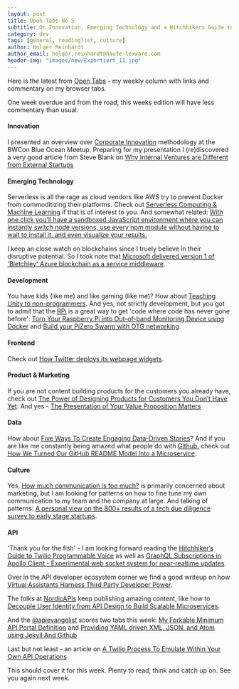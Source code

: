 ```yaml
---
layout: post
title: Open Tabs No 5
subtitle: On Innovation, Emerging Technology and a Hitchhikers Guide to APIs.
category: dev
tags: [general, readinglist, culture]
author: Holger Reinhardt
author_email: holger.reinhardt@haufe-lexware.com 
header-img: "images/new/Exportiert_11.jpg"
---
```


Here is the latest from [Open Tabs](/meta/category/opinion/) - my weekly column with links and commentary on my browser tabs.

One week overdue and from the road, this weeks edition will have less commentary than usual. 

#### Innovation
I presented an overview over [Corporate Innovation](http://www.slideshare.net/HolgerReinhardt/blue-ocean-corporate-innovation) methodology at the BWCon Blue Ocean Meetup. Preparing for my presentation I (re)discovered a very good article from Steve Blank on [Why Internal Ventures are Different from External Startups](https://steveblank.com/2014/03/26/why-internal-ventures-are-different-from-external-startups/)

#### Emerging Technology
Serverless is all the rage as cloud vendors like AWS try to prevent Docker from commoditizing their platforms. Check out [Serverless Computing & Machine Learning](https://blog.alexcasalboni.com/serverless-computing-machine-learning-baf52b89e1b0#.68s3z3gpb) if that is of interest to you. And somewhat related: [With one click you'll have a sandboxed JavaScript environment where you can instantly switch node versions, use every npm module without having to wait to install it, and even visualize your results.](https://runkit.com/home)

I keep an close watch on blockchains since I truely believe in their disruptive potential. So I took note that [Microsoft delivered version 1 of 'Bletchley' Azure blockchain as a service middleware](http://www.zdnet.com/article/microsoft-delivers-version-1-of-bletchley-azure-blockchain-as-a-service-middleware/). 

#### Development
You have kids (like me) and like gaming (like me)? How about [Teaching Unity to non-programmers](https://blogs.unity3d.com/2016/09/20/teaching-unity-to-non-programmers-playground-project/). And yes, not strictly development, but you got to admit that the [RPi](https://www.raspberrypi.org) is a great way to get 'code where code has never gone before': [Turn Your Raspberry Pi into Out-of-band Monitoring Device using Docker](http://collabnix.com/archives/1885) and [Build your PiZero Swarm with OTG networking](http://blog.alexellis.io/pizero-otg-swarm/?).

#### Frontend
Check out [How Twitter deploys its webpage widgets](https://blog.twitter.com/2016/how-twitter-deploys-its-widgets-javascript).

#### Product & Marketing
If you are not content building products for the customers you already have, check out [The Power of Designing Products for Customers You Don’t Have Yet](https://hbr.org/2016/08/the-power-of-designing-products-for-customers-you-dont-have-yet). And yes - [The Presentation of Your Value Proposition Matters ](http://conversionxl.com/research-study/value-proposition-study/)

#### Data
How about [Five Ways To Create Engaging Data-Driven Stories](http://buzzsumo.com/blog/how-to-write-data-driven-stories-5-core-narratives/)? And if you are like me constantly being amazed what people do with [Github](http://github.com), check out [How We Turned Our GitHub README Model Into a Microservice](http://blog.algorithmia.com/how-we-hosted-our-model-as-a-microservice/).

#### Culture
Yes, [How much communication is too much?](https://blog.intercom.com/qa-how-much-communication-is-too-much/)  is primarily concerned about marketing, but I am looking for patterns on how to fine tune my own communication to my team and the company at large. And talking of patterns: [A personal view on the 800+ results of a tech due diligence survey to early stage startups](https://medium.com/point-nine-news/12-observations-from-a-tech-due-diligence-survey-8fe32f650b50#.x7cq2fuof).

#### API
'Thank you for the fish' - I am looking forward reading the [Hitchhiker’s Guide to Twilio Programmable Voice](https://www.twilio.com/blog/2016/09/hitchhikers-guide-to-twilio-programmable-voice.html) as well as [GraphQL Subscriptions in Apollo Client - Experimental web socket system for near-realtime updates](https://medium.com/apollo-stack/graphql-subscriptions-in-apollo-client-9a2457f015fb#.tsqinhn4i).

Over in the API developer ecosystem corner we find a good writeup on how [Virtual Assistants Harness Third Party Developer Power](http://nordicapis.com/virtual-assistants-harness-third-party-developer-power/).

The folks at [NordicAPIs](http://nordicapis.com) keep publishing amazing content, like how to [Decouple User Identity from API Design to Build Scalable Microservices](http://nordicapis.com/decouple-user-identity-from-api-design-to-build-scalable-microservices/).

And the [@apievangelist](https://twitter.com/apievangelist) scores two tabs this week: [My Forkable Minimum API Portal Definition](http://apievangelist.com/2016/09/19/my-forkable-minimum-api-portal-definition/) and [Providing YAML driven XML, JSON, and Atom using Jekyll And Github](http://apievangelist.com/2016/09/19/providing-yaml-driven-xml-json-and-atom-using-jekyll-and-github/)

Last but not least - an article on [A Twilio Process To Emulate Within Your Own API Operations](http://apievangelist.com/2016/09/19/a-twilio-process-to-emulate-within-your-own-api-operations/)

This should cover it for this week. Plenty to read, think and catch up on. See you again next week.

